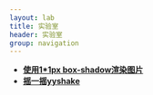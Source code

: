 ```yaml
---
layout: lab
title: 实验室
header: 实验室
group: navigation
---
```


+ [**使用1*1px box-shadow渲染图片**](lab/boxShadowImage/index.html)    
+ [**摇一摇yyshake**](yyshake/)